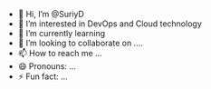 - 👋 Hi, I’m @SuriyD
- 👀 I’m interested in DevOps and Cloud technology
- 🌱 I’m currently learning 
- 💞️ I’m looking to collaborate on ....
- 📫 How to reach me ...
- 😄 Pronouns: ...
- ⚡ Fun fact: ...

<!---
SuriyD/SuriyD is a ✨ special ✨ repository because its `README.md` (this file) appears on your GitHub profile.
You can click the Preview link to take a look at your changes.
--->
